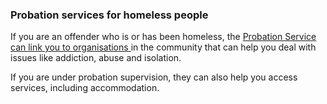 ###  **Probation services for homeless people**

If you are an offender who is or has been homeless, the [ Probation Service
can link you to organisations
](http://www.probation.ie/en/PB/Pages/WP16000064) in the community that can
help you deal with issues like addiction, abuse and isolation.

If you are under probation supervision, they can also help you access
services, including accommodation.
